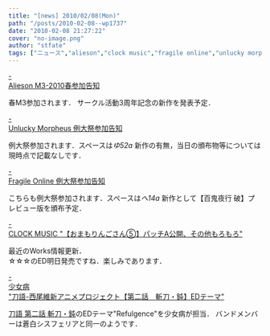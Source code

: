 ```yaml
---
title: "[news] 2010/02/08(Mon)"
path: "/posts/2010-02-08--wp1737"
date: "2010-02-08 21:27:22"
cover: "no-image.png"
author: "stfate"
tags: ["ニュース","alieson","clock music","fragile online","unlucky morpheus","少女病"]
---
```


<style type="text/css">
<!--
p {white-space: pre-wrap};
-->
</style>

<a class="topics" href="http://www.alieson.net/html/" target="_blank">- Alieson M3-2010春参加告知</a>
<div class="news">春M3参加されます．
サークル活動3周年記念の新作を発表予定．</div>

<a class="topics" href="http://sound.jp/ankimo/" target="_blank">- Unlucky Morpheus 例大祭参加告知</a>
<div class="news">例大祭参加されます．スペースは<em>ゆ52a</em>
新作の有無，当日の頒布物等については現時点で記載なしです．</div>

<a class="topics" href="http://www.shinsekai.co.uk/fragile/" target="_blank">- Fragile Online 例大祭参加告知</a>
<div class="news">こちらも例大祭参加されます．スペースは<em>へ14a</em>
新作として【百鬼夜行 破】プレビュー版を頒布予定．</div>

<a class="topics" href="http://clock-music.net/" target="_blank">- CLOCK MUSIC "【おまもりんごさん⑤】パッチA公開、その他もろもろ"</a>
<div class="news">最近のWorks情報更新．
<div id="talk">☆☆☆のED明日発売ですね．楽しみであります．</div></div>

<a class="topics" href="http://www.girldisease.com/" target="_blank">- 少女病 "刀語-西尾維新アニメプロジェクト【第二話　斬刀・鈍】EDテーマ"</a>
<div class="news"><a href="http://www.katanagatari.com/" target="_blank">刀語 第二話 斬刀・鈍</a>のEDテーマ"Refulgence"を少女病が担当．
バンドメンバーは蒼白シスフェリアと同一のようです．</div>